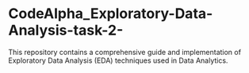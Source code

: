 # CodeAlpha_Exploratory-Data-Analysis-task-2-
This repository contains a comprehensive guide and implementation of Exploratory Data Analysis (EDA) techniques used in Data Analytics.
